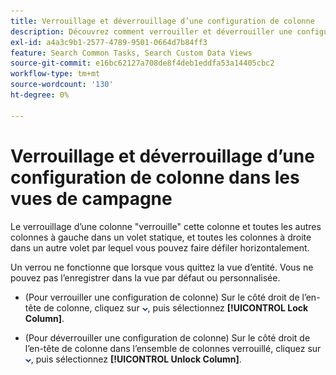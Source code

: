 ```yaml
---
title: Verrouillage et déverrouillage d’une configuration de colonne
description: Découvrez comment verrouiller et déverrouiller une configuration de colonne dans les vues de campagne.
exl-id: a4a3c9b1-2577-4789-9501-0664d7b84ff3
feature: Search Common Tasks, Search Custom Data Views
source-git-commit: e16bc62127a708de8f4deb1eddfa53a14405cbc2
workflow-type: tm+mt
source-wordcount: '130'
ht-degree: 0%

---
```


# Verrouillage et déverrouillage d’une configuration de colonne dans les vues de campagne

Le verrouillage d’une colonne &quot;verrouille&quot; cette colonne et toutes les autres colonnes à gauche dans un volet statique, et toutes les colonnes à droite dans un autre volet par lequel vous pouvez faire défiler horizontalement.

Un verrou ne fonctionne que lorsque vous quittez la vue d’entité. Vous ne pouvez pas l’enregistrer dans la vue par défaut ou personnalisée.

* (Pour verrouiller une configuration de colonne) Sur le côté droit de l’en-tête de colonne, cliquez sur ![Flèche vers le bas](/help/search-social-commerce/assets/arrow-down-dropdown.png "Flèche vers le bas"), puis sélectionnez **[!UICONTROL Lock Column]**.

* (Pour déverrouiller une configuration de colonne) Sur le côté droit de l’en-tête de colonne dans l’ensemble de colonnes verrouillé, cliquez sur ![Flèche vers le bas](/help/search-social-commerce/assets/arrow-down-dropdown.png "Flèche vers le bas"), puis sélectionnez **[!UICONTROL Unlock Column]**.
